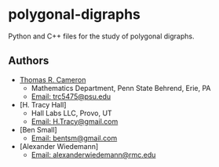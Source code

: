 # polygonal-digraphs
Python and C++ files for the study of polygonal digraphs.
## Authors
* [Thomas R. Cameron](https://thomasrcameron.com)
	* Mathematics Department, Penn State Behrend, Erie, PA
	* [Email: trc5475@psu.edu](mailto:trc5475@psu.edu)
* [H. Tracy Hall]
	* Hall Labs LLC, Provo, UT
	* [Email: H.Tracy@gmail.com](mailto:H.Tracy@gmail.com)
* [Ben Small]
	* [Email: bentsm@gmail.com](mailto:bentsm@gmail.com)
* [Alexander Wiedemann]
	* [Email: alexanderwiedemann@rmc.edu](mailto:alexanderwiedemann@rmc.edu)
